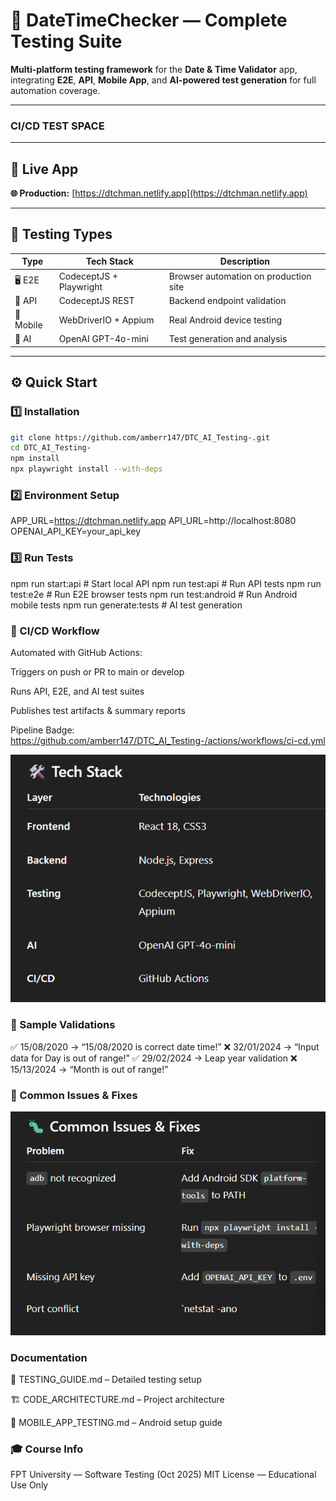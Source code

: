 # 🧪 DateTimeChecker — Complete Testing Suite

**Multi-platform testing framework** for the **Date & Time Validator** app, integrating **E2E**, **API**, **Mobile App**, and **AI-powered test generation** for full automation coverage.

---

### CI/CD TEST SPACE

---

## 🚀 Live App

**🌐 Production:** [https://dtchman.netlify.app](https://dtchman.netlify.app)

---

## 🧩 Testing Types

| Type      | Tech Stack              | Description                           |
| --------- | ----------------------- | ------------------------------------- |
| 🖥️ E2E    | CodeceptJS + Playwright | Browser automation on production site |
| 🔌 API    | CodeceptJS REST         | Backend endpoint validation           |
| 📱 Mobile | WebDriverIO + Appium    | Real Android device testing           |
| 🤖 AI     | OpenAI GPT-4o-mini      | Test generation and analysis          |

---

## ⚙️ Quick Start

### 1️⃣ Installation

```bash
git clone https://github.com/amberr147/DTC_AI_Testing-.git
cd DTC_AI_Testing-
npm install
npx playwright install --with-deps
```

### 2️⃣ Environment Setup

APP_URL=https://dtchman.netlify.app
API_URL=http://localhost:8080
OPENAI_API_KEY=your_api_key

### 3️⃣ Run Tests

npm run start:api # Start local API
npm run test:api # Run API tests
npm run test:e2e # Run E2E browser tests
npm run test:android # Run Android mobile tests
npm run generate:tests # AI test generation

### 🧱 CI/CD Workflow

Automated with GitHub Actions:

Triggers on push or PR to main or develop

Runs API, E2E, and AI test suites

Publishes test artifacts & summary reports

Pipeline Badge: https://github.com/amberr147/DTC_AI_Testing-/actions/workflows/ci-cd.yml

![alt text](image.png)

### 🧪 Sample Validations

✅ 15/08/2020 → “15/08/2020 is correct date time!”
❌ 32/01/2024 → “Input data for Day is out of range!”
✅ 29/02/2024 → Leap year validation
❌ 15/13/2024 → “Month is out of range!”

### 🐛 Common Issues & Fixes

![alt text](image-1.png)

### Documentation

📘 TESTING_GUIDE.md
– Detailed testing setup

🏗️ CODE_ARCHITECTURE.md
– Project architecture

📱 MOBILE_APP_TESTING.md
– Android setup guide

### 🎓 Course Info

FPT University — Software Testing (Oct 2025)
MIT License — Educational Use Only
